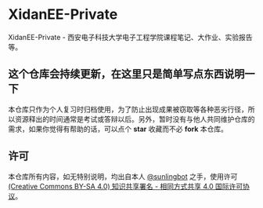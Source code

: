 # XidanEE-Private
XidanEE-Private - 西安电子科技大学电子工程学院课程笔记、大作业、实验报告等。
## 这个仓库会持续更新，在这里只是简单写点东西说明一下
本仓库只作为个人复习时归档使用，为了防止出现成果被窃取等各种恶劣行径，所以资源释出的时间通常是考试或答辩以后。另外，暂时没有与他人共同维护仓库的需求，如果你觉得有帮助的话，可以点个 **star** 收藏而不必 **fork** 本仓库。
## 许可
本仓库所有内容，如无特别说明，均出自本人 [@sunlingbot](https://github.com/sunlingbot) 之手，使用许可 [(Creative Commons BY-SA 4.0) 知识共享署名 - 相同方式共享 4.0 国际许可协议](https://creativecommons.org/licenses/by-nc-sa/4.0/deed.zh)。



